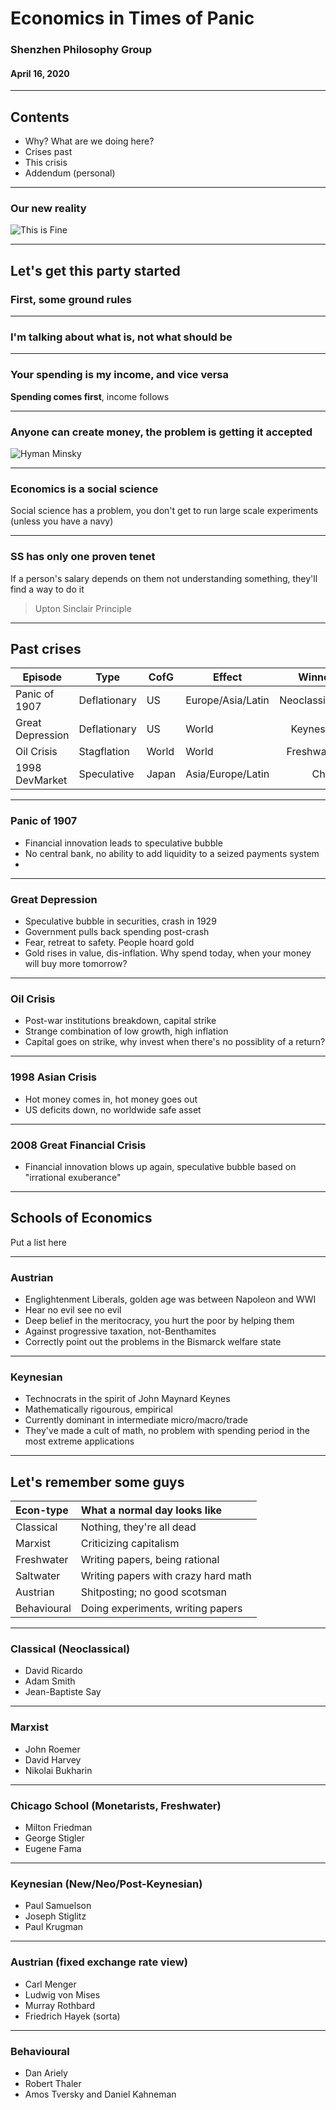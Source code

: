 # Economics in Times of Panic

### Shenzhen Philosophy Group
#### April 16, 2020

---

## Contents

* Why? What are we doing here?
* Crises past
* This crisis
* Addendum (personal)

---

### Our new reality
![This is Fine](./img/itsfine.jpg)

---

## Let's get this party started

### First, some ground rules

----

### I'm talking about what is, not what should be

----

### Your spending is my income, and vice versa

__Spending comes first__, income follows

----

### Anyone can create money, the problem is getting it accepted

![Hyman Minsky](./img/minsky.jpg)

----

### Economics is a social science

Social science has a problem, you don't get to run large scale experiments (unless you have a navy)

----

### SS has only one proven tenet

If a person's salary depends on them not understanding something, they'll find a way to do it
> Upton Sinclair Principle

---

## Past crises

| Episode            | Type | CofG   | Effect       | Winners |
| -------- |-----|-------|-------------|---------:|
| Panic of 1907 |Deflationary|US|Europe/Asia/Latin|Neoclassical |
| Great Depression |Deflationary|US|World|Keynesian |
| Oil Crisis |Stagflation|World|World|Freshwater |
| 1998 DevMarket | Speculative | Japan | Asia/Europe/Latin | China    |


----

### Panic of 1907

- Financial innovation leads to speculative bubble
- No central bank, no ability to add liquidity to a seized payments system
- 

----

### Great Depression

- Speculative bubble in securities, crash in 1929
- Government pulls back spending post-crash
- Fear, retreat to safety. People hoard gold
- Gold rises in value, dis-inflation. Why spend today, when your money will buy more tomorrow?


----

### Oil Crisis

- Post-war institutions breakdown, capital strike
- Strange combination of low growth, high inflation
- Capital goes on strike, why invest when there's no possiblity of a return?

----

### 1998 Asian Crisis

- Hot money comes in, hot money goes out
- US deficits down, no worldwide safe asset

----

### 2008 Great Financial Crisis

- Financial innovation blows up again, speculative bubble based on "irrational exuberance"

---

## Schools of Economics

Put a list here

----

### Austrian

* Englightenment Liberals, golden age was between Napoleon and WWI
* Hear no evil see no evil
* Deep belief in the meritocracy, you hurt the poor by helping them
* Against progressive taxation, not-Benthamites
* Correctly point out the problems in the Bismarck welfare state

----

### Keynesian

* Technocrats in the spirit of John Maynard Keynes
* Mathematically rigourous, empirical
* Currently dominant in intermediate micro/macro/trade
* They've made a cult of math, no problem with spending period in the most extreme applications

---

## Let's remember some guys

| Econ-type | What a normal day looks like |
|:---------|:-------------|
| Classical | Nothing, they're all dead      |
| Marxist   | Criticizing capitalism         |
| Freshwater| Writing papers, being rational |
| Saltwater | Writing papers with crazy hard math |
| Austrian  | Shitposting; no good scotsman |
| Behavioural | Doing experiments, writing papers |

----

### Classical (Neoclassical)
* David Ricardo
* Adam Smith
* Jean-Baptiste Say

----

### Marxist
* John Roemer
* David Harvey
* Nikolai Bukharin

----

### Chicago School (Monetarists, Freshwater)
* Milton Friedman
* George Stigler
* Eugene Fama

----

### Keynesian (New/Neo/Post-Keynesian)
* Paul Samuelson
* Joseph Stiglitz
* Paul Krugman

----

### Austrian (fixed exchange rate view)
* Carl Menger
* Ludwig von Mises
* Murray Rothbard
* Friedrich Hayek (sorta)

----

### Behavioural
* Dan Ariely
* Robert Thaler
* Amos Tversky and Daniel Kahneman